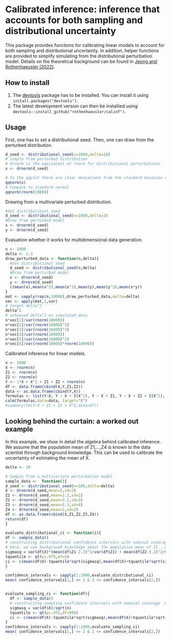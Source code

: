 # Calibrated inference: inference that accounts for both sampling and distributional uncertainty


This package provides functions for calibrating linear models to account for both sampling and distributional uncertainty. In addition, helper functions are provided to simplify simulating from the distributional perturbation model. Details on the theoretical background can be found in [Jeong and Rothenhaeusler (2022)](https://arxiv.org/abs/2202.11886).

## How to install

1. The [devtools](https://github.com/hadley/devtools) package has to be installed. You can install it using  `install.packages("devtools")`.
2. The latest development version can then be installied using `devtools::install_github("rothenhaeusler/calinf")`.

## Usage

First, one has to set a distributional seed. Then, one can draw from the perturbed distribution.

```R
d_seed <- distributional_seed(n=1000,delta=10)
# Sample from perturbed distribution 
# drnorm is the equivalent of rnorm for distributional perturbations
x <- drnorm(d_seed)

# In the qqplot there are clear deviations from the standard Gaussian distribution
qqnorm(x)
# Compare to standard normal
qqnorm(rnorm(1000))
```

Drawing from a multivariate perturbed distribution.

```R
#Set distributional seed
d_seed <- distributional_seed(n=1000,delta=2)
#Draw from perturbed model
x <- drnorm(d_seed)
y <- drnorm(d_seed)
```

Evaluation whether it works for multidimensional data generation.

```R
n <- 1000
delta <- 1.3
draw_perturbed_data <- function(n,delta){
  #Set distributional seed
  d_seed <- distributional_seed(n,delta)
  #Draw from perturbed model
  x <- drnorm(d_seed)
  y <- drnorm(d_seed)
  c(mean(x),mean(x^2),mean(x^3),mean(y),mean(y^2),mean(x*y))
}
mat <- sapply(rep(n,10000),draw_perturbed_data,delta=delta)
vec <- apply(mat,1,var)
# target delta^2
delta^2
# achieved delta^2 on simulated data
n*vec[1]/var(rnorm(10000))
n*vec[2]/var(rnorm(10000)^2)
n*vec[3]/var(rnorm(10000)^3)
n*vec[4]/var(rnorm(10000))
n*vec[5]/var(rnorm(10000)^2)
n*vec[6]/var(rnorm(10000)*rnorm(10000))
```

Calibrated inference for linear models.

```R
n <- 1000
X <- rnorm(n)
Z1 <- rnorm(n)
Z2 <- rnorm(n)
Y <- 1*X + X^2 + Z1 + Z2 + rnorm(n)
df <- data.frame(cbind(X,Y,Z1,Z2))
data <- as.data.frame(cbind(Y,X))
formulas <- list(Y~X, Y ~ X + I(X^2), Y ~ X + Z1, Y ~ X + Z2 + I(X^2), Y ~ X + Z1 + Z2 + I(X^2))
calm(formulas,data=data, target="X")
#summary(lm(Y~X + Z1 + Z2 + X^2,data=df))
```

## Looking behind the curtain: a worked out example

In this example, we show in detail the algebra behind calibrated inference. We assume that the population mean of Z1,...,Z4 is known to the data scientist through background knowledge. This can be used to calibrate the uncertainty of estimating the mean of X.


```R
delta <- 10

# Sample from a multivariate perturbation model
sample_data <-  function(){
d_seed <- distributional_seed(n=100,delta=delta)
X <- drnorm(d_seed,mean=2,sd=2)
Z1 <- drnorm(d_seed,mean=2.2,sd=2)
Z2 <- drnorm(d_seed,mean=3.2,sd=3)
Z3 <- drnorm(d_seed,mean=5.3,sd=4)
Z4 <- drnorm(d_seed,mean=1,sd=2)
df <- as.data.frame(cbind(X,Z1,Z2,Z3,Z4))
return(df)
}

evaluate_distributional_ci <- function(i){
df <- sample_data() 
# constructing distributional confidence intervals with nominal coverage .95
# Here, we use background knowledge about the population mean of Z1...Z4.
sigmasq = var(df$X)*(mean(df$Z1-2.2)^2/var(df$Z1) + mean(df$Z2-3.2)^2/var(df$Z2) + mean(df$Z3-5.3)^2/var(df$Z3) + mean(df$Z4-1)^2/var(df$Z4))/4
tquantile <- qt(p=.975,df=4)
ci <- c(mean(df$X)-tquantile*sqrt(sigmasq),mean(df$X)+tquantile*sqrt(sigmasq))
}

confidence_intervals <- sapply(1:1000,evaluate_distributional_ci)
mean( confidence_intervals[1,] <= 2 & 2 <= confidence_intervals[2,])


evaluate_sampling_ci <- function(df){
  df <- sample_data() 
  # constructing sampling confidence intervals with nominal coverage .95
  sigmasq = var(df$X)/sqrt(n)
  tquantile <- qt(p=.975,df=999)
  ci <- c(mean(df$X)-tquantile*sqrt(sigmasq),mean(df$X)+tquantile*sqrt(sigmasq))
}
confidence_intervals <- sapply(1:1000,evaluate_sampling_ci)
mean( confidence_intervals[1,] <= 2 & 2 <= confidence_intervals[2,])
```
